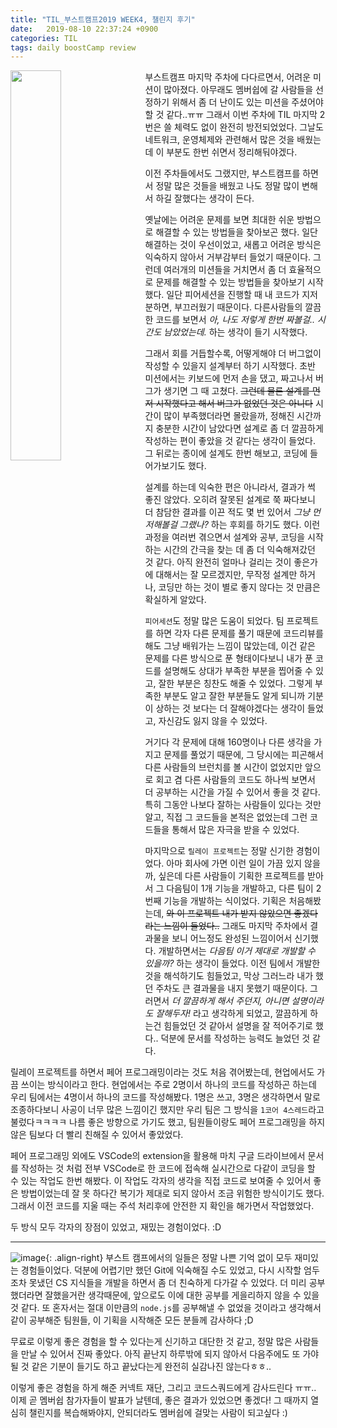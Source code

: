 ```yaml
---
title: "TIL_부스트캠프2019 WEEK4, 챌린지 후기"
date:   2019-08-10 22:37:24 +0900
categories: TIL
tags: daily boostCamp review
--- 
```

<img src="https://user-images.githubusercontent.com/42017052/62830903-ac43ad00-bc51-11e9-8363-fc9ea8681478.jpg" style="width:40%; float:left; margin-right: 1em">
부스트캠프 마지막 주차에 다다르면서, 어려운 미션이 많아졌다. 아무래도 멤버쉽에 갈 사람들을 선정하기 위해서 좀 더 난이도 있는 미션을 주셨어야 할 것 같다..ㅠㅠ 그래서 이번 주차에 TIL 마지막 2번은 쓸 체력도 없이 완전히 방전되었었다. 그날도 네트워크, 운영체제와 관련해서 많은 것을 배웠는데 이 부분도 한번 쉬면서 정리해둬야겠다.  
  
이전 주차들에서도 그랬지만, 부스트캠프를 하면서 정말 많은 것들을 배웠고 나도 정말 많이 변해서 하길 잘했다는 생각이 든다.  
  
옛날에는 어려운 문제를 보면 최대한 쉬운 방법으로 해결할 수 있는 방법들을 찾아보곤 했다. 일단 해결하는 것이 우선이었고, 새롭고 어려운 방식은 익숙하지 않아서 거부감부터 들었기 때문이다. 그런데 여러개의 미션들을 거치면서 좀 더 효율적으로 문제를 해결할 수 있는 방법들을 찾아보기 시작했다. 일단 피어세션을 진행할 때 내 코드가 지저분하면, 부끄러웠기 때문이다. 다른사람들의 깔끔한 코드를 보면서 _아, 나도 저렇게 한번 짜볼걸.. 시간도 남았었는데._ 하는 생각이 들기 시작했다.  
  
그래서 회를 거듭할수록, 어떻게해야 더 버그없이 작성할 수 있을지 설계부터 하기 시작했다. 초반 미션에서는 키보드에 먼저 손을 댔고, 짜고나서 버그가 생기면 그 때 고쳤다. ~~그런데 물론 설계를 먼저 시작했다고 해서 버그가 없었던 것은 아니다~~ 시간이 많이 부족했더라면 몰랐을까, 정해진 시간까지 충분한 시간이 남았다면 설계로 좀 더 깔끔하게 작성하는 편이 좋았을 것 같다는 생각이 들었다. 그 뒤로는 종이에 설계도 한번 해보고, 코딩에 들어가보기도 했다.  
  
설계를 하는데 익숙한 편은 아니라서, 결과가 썩 좋진 않았다. 오히려 잘못된 설계로 쭉 짜다보니 더 참담한 결과를 이끈 적도 몇 번 있어서 _그냥 먼저해볼걸 그랬나?_ 하는 후회를 하기도 했다. 이런 과정을 여러번 겪으면서 설계와 공부, 코딩을 시작하는 시간의 간극을 찾는 데 좀 더 익숙해져갔던 것 같다. 아직 완전히 얼마나 걸리는 것이 좋은가에 대해서는 잘 모르겠지만, 무작정 설계만 하거나, 코딩만 하는 것이 별로 좋지 않다는 것 만큼은 확실하게 알았다.  
  
`피어세션`도 정말 많은 도움이 되었다. 팀 프로젝트를 하면 각자 다른 문제를 풀기 때문에 코드리뷰를 해도 그냥 배워가는 느낌이 많았는데, 이건 같은 문제를 다른 방식으로 푼 형태이다보니 내가 푼 코드를 설명해도 상대가 부족한 부분을 찝어줄 수 있고, 잘한 부분은 칭찬도 해줄 수 있었다. 그렇게 부족한 부분도 알고 잘한 부분들도 알게 되니까 기분이 상하는 것 보다는 더 잘해야겠다는 생각이 들었고, 자신감도 잃지 않을 수 있었다.  
  
거기다 각 문제에 대해 160명이나 다른 생각을 가지고 문제를 풀었기 때문에, 그 당시에는 피곤해서 다른 사람들의 브런치를 볼 시간이 없었지만 앞으로 회고 겸 다른 사람들의 코드도 하나씩 보면서 더 공부하는 시간을 가질 수 있어서 좋을 것 같다. 특히 그동안 나보다 잘하는 사람들이 있다는 것만 알고, 직접 그 코드들을 본적은 없었는데 그런 코드들을 통해서 많은 자극을 받을 수 있었다.  
  
마지막으로 `릴레이 프로젝트`는 정말 신기한 경험이었다. 아마 회사에 가면 이런 일이 가끔 있지 않을까, 싶은데 다른 사람들이 기획한 프로젝트를 받아서 그 다음팀이 1개 기능을 개발하고, 다른 팀이 2번째 기능을 개발하는 식이었다. 기획은 처음해봤는데, ~~와 이 프로젝트 내가 받지 않았으면 좋겠다라는 느낌이 들었다..~~ 그래도 마지막 주차에서 결과물을 보니 어느정도 완성된 느낌이어서 신기했다. 개발하면서는 _다음팀 이거 제대로 개발할 수 있을까?_ 하는 생각이 들었다. 이전 팀에서 개발한 것을 해석하기도 힘들었고, 막상 그러느라 내가 했던 주차도 큰 결과물을 내지 못했기 때문이다. 그러면서 _더 깔끔하게 해서 주던지, 아니면 설명이라도 잘해두자!_ 라고 생각하게 되었고, 깔끔하게 하는건 힘들었던 것 같아서 설명을 잘 적어주기로 했다.. 덕분에 문서를 작성하는 능력도 늘었던 것 같다.  
   
릴레이 프로젝트를 하면서 페어 프로그래밍이라는 것도 처음 겪어봤는데, 현업에서도 가끔 쓰이는 방식이라고 한다. 현업에서는 주로 2명이서 하나의 코드를 작성하곤 하는데 우리 팀에서는 4명이서 하나의 코드를 작성해봤다. 1명은 쓰고, 3명은 생각하면서 말로 조종하다보니 사공이 너무 많은 느낌이긴 했지만 우리 팀은 그 방식을 `1코어 4스레드`라고 불렀다ㅋㅋㅋㅋ 나름 좋은 방향으로 가기도 했고, 팀원들이랑도 페어 프로그래밍을 하지 않은 팀보다 더 빨리 친해질 수 있어서 좋았었다.  
  
페어 프로그래밍 외에도 VSCode의 extension을 활용해 마치 구글 드라이브에서 문서를 작성하는 것 처럼 전부 VSCode로 한 코드에 접속해 실시간으로 다같이 코딩을 할 수 있는 작업도 한번 해봤다. 이 작업도 각자의 생각을 직접 코드로 보여줄 수 있어서 좋은 방법이었는데 잘 못 하다간 복기가 제대로 되지 않아서 조금 위험한 방식이기도 했다. 그래서 이전 코드를 지울 때는 주석 처리후에 안전한 지 확인을 해가면서 작업했었다.  
  
두 방식 모두 각자의 장점이 있었고, 재밌는 경험이었다. :D  
  
___


![image](https://user-images.githubusercontent.com/42017052/62831120-245fa200-bc55-11e9-835e-b0915948737c.png){: .align-right}
부스트 캠프에서의 일들은 정말 나쁜 기억 없이 모두 재미있는 경험들이었다. 덕분에 어렵기만 했던 Git에 익숙해질 수도 있었고, 다시 시작할 엄두조차 못냈던 CS 지식들을 개발을 하면서 좀 더 친숙하게 다가갈 수 있었다. 더 미리 공부했더라면 잘했을거란 생각때문에, 앞으로도 이에 대한 공부를 게을리하지 않을 수 있을 것 같다. 또 혼자서는 절대 이만큼의 `node.js`를 공부해낼 수 없었을 것이라고 생각해서 같이 공부해준 팀원들, 이 기획을 시작해준 모든 분들께 감사하다 ;D    
  
무료로 이렇게 좋은 경험을 할 수 있다는게 신기하고 대단한 것 같고, 정말 많은 사람들을 만날 수 있어서 진짜 좋았다. 아직 끝난지 하루밖에 되지 않아서 다음주에도 또 가야될 것 같은 기분이 들기도 하고 끝났다는게 완전히 실감나진 않는다ㅎㅎ..  
  
이렇게 좋은 경험을 하게 해준 커넥트 재단, 그리고 코드스쿼드에게 감사드린다 ㅠㅠ.. 이제 곧 멤버쉽 참가자들이 발표가 날텐데, 좋은 결과가 있었으면 좋겠다! 그 때까지 열심히 챌린지를 복습해봐야지, 안되더라도 멤버쉽에 걸맞는 사람이 되고싶다 :)  